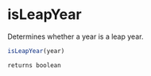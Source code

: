 # isLeapYear

 Determines whether a year is a leap year.

```javascript
isLeapYear(year)
```

```javascript
returns boolean
```
